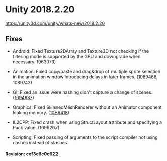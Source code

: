 # Unity 2018.2.20
https://unity3d.com/unity/whats-new/2018.2.20

## Fixes

<ul>
<li><p>Android: Fixed Texture2DArray and Texture3D not checking if the filtering mode is supported by the GPU and downgrade when necessary. (963073)</p></li>
<li><p>Animation: Fixed copy/paste and drag&amp;drop of multiple sprite selection in the animation window introducing delays in later frames. (<a href="https://issuetracker.unity3d.com/issues/importing-sprites-into-the-animation-timeline-results-in-some-sprites-being-duplicates-of-each-other">1089466</a>, 1089743)</p></li>
<li><p>GI: Fixed an issue were hashing didn't capture a change of scenes. (<a href="https://issuetracker.unity3d.com/issues/environment-lighting-is-not-applied-when-loading-a-duplicated-scene-via-scenemanager-dot-loadscene">1094637</a>)</p></li>
<li><p>Graphics: Fixed SkinnedMeshRenderer without an Animator component leaking memory. (<a href="https://issuetracker.unity3d.com/issues/rendering-a-scene-with-a-skinned-mesh-renderer-causes-a-jobtempalloc-memory-leak">1086418</a>)</p></li>
<li><p>IL2CPP: Fixed crash when using StructLayout attribute and specifying a Pack value. (1099207)</p></li>
<li><p>Scripting: Fixed passing of arguments to the script compiler not using dashes instead of slashes.</p></li>
</ul>

#### Revision: cef3e6c0c622
